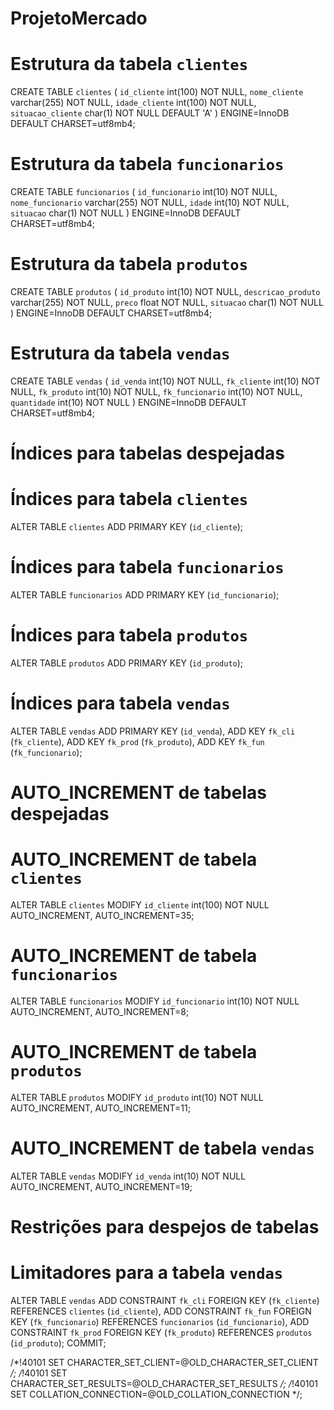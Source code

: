 # ProjetoMercado


# Estrutura da tabela `clientes`


CREATE TABLE `clientes` (
  `id_cliente` int(100) NOT NULL,
  `nome_cliente` varchar(255) NOT NULL,
  `idade_cliente` int(100) NOT NULL,
  `situacao_cliente` char(1) NOT NULL DEFAULT 'A'
) ENGINE=InnoDB DEFAULT CHARSET=utf8mb4;

# Estrutura da tabela `funcionarios`


CREATE TABLE `funcionarios` (
  `id_funcionario` int(10) NOT NULL,
  `nome_funcionario` varchar(255) NOT NULL,
  `idade` int(10) NOT NULL,
  `situacao` char(1) NOT NULL
) ENGINE=InnoDB DEFAULT CHARSET=utf8mb4;


# Estrutura da tabela `produtos`


CREATE TABLE `produtos` (
  `id_produto` int(10) NOT NULL,
  `descricao_produto` varchar(255) NOT NULL,
  `preco` float NOT NULL,
  `situacao` char(1) NOT NULL
) ENGINE=InnoDB DEFAULT CHARSET=utf8mb4;


# Estrutura da tabela `vendas`


CREATE TABLE `vendas` (
  `id_venda` int(10) NOT NULL,
  `fk_cliente` int(10) NOT NULL,
  `fk_produto` int(10) NOT NULL,
  `fk_funcionario` int(10) NOT NULL,
  `quantidade` int(10) NOT NULL
) ENGINE=InnoDB DEFAULT CHARSET=utf8mb4;


# Índices para tabelas despejadas



# Índices para tabela `clientes`

ALTER TABLE `clientes`
  ADD PRIMARY KEY (`id_cliente`);


# Índices para tabela `funcionarios`

ALTER TABLE `funcionarios`
  ADD PRIMARY KEY (`id_funcionario`);


# Índices para tabela `produtos`

ALTER TABLE `produtos`
  ADD PRIMARY KEY (`id_produto`);


# Índices para tabela `vendas`

ALTER TABLE `vendas`
  ADD PRIMARY KEY (`id_venda`),
  ADD KEY `fk_cli` (`fk_cliente`),
  ADD KEY `fk_prod` (`fk_produto`),
  ADD KEY `fk_fun` (`fk_funcionario`);


# AUTO_INCREMENT de tabelas despejadas



# AUTO_INCREMENT de tabela `clientes`

ALTER TABLE `clientes`
  MODIFY `id_cliente` int(100) NOT NULL AUTO_INCREMENT, AUTO_INCREMENT=35;


# AUTO_INCREMENT de tabela `funcionarios`

ALTER TABLE `funcionarios`
  MODIFY `id_funcionario` int(10) NOT NULL AUTO_INCREMENT, AUTO_INCREMENT=8;


# AUTO_INCREMENT de tabela `produtos`

ALTER TABLE `produtos`
  MODIFY `id_produto` int(10) NOT NULL AUTO_INCREMENT, AUTO_INCREMENT=11;


# AUTO_INCREMENT de tabela `vendas`

ALTER TABLE `vendas`
  MODIFY `id_venda` int(10) NOT NULL AUTO_INCREMENT, AUTO_INCREMENT=19;


# Restrições para despejos de tabelas



# Limitadores para a tabela `vendas`

ALTER TABLE `vendas`
  ADD CONSTRAINT `fk_cli` FOREIGN KEY (`fk_cliente`) REFERENCES `clientes` (`id_cliente`),
  ADD CONSTRAINT `fk_fun` FOREIGN KEY (`fk_funcionario`) REFERENCES `funcionarios` (`id_funcionario`),
  ADD CONSTRAINT `fk_prod` FOREIGN KEY (`fk_produto`) REFERENCES `produtos` (`id_produto`);
COMMIT;

/*!40101 SET CHARACTER_SET_CLIENT=@OLD_CHARACTER_SET_CLIENT */;
/*!40101 SET CHARACTER_SET_RESULTS=@OLD_CHARACTER_SET_RESULTS */;
/*!40101 SET COLLATION_CONNECTION=@OLD_COLLATION_CONNECTION */;

 
